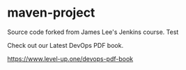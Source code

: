 # maven-project
Source code forked from James Lee's Jenkins course.
Test

Check out our Latest DevOps PDF book.

https://www.level-up.one/devops-pdf-book
